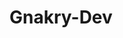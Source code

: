 # Gnakry-Dev
<script src="https://gist.github.com/rougeo/bc820c753b6ab274daa8a916e1b00465.js"></script>
